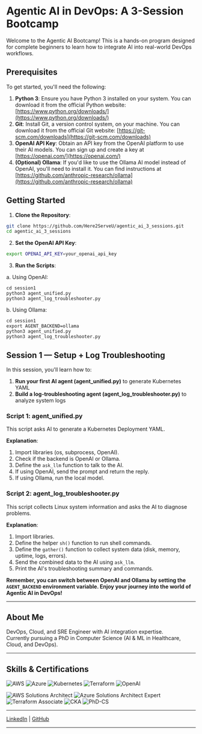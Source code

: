 # Agentic AI in DevOps: A 3-Session Bootcamp

Welcome to the Agentic AI Bootcamp! This is a hands-on program designed for complete beginners to learn how to integrate AI into real-world DevOps workflows.

## Prerequisites

To get started, you'll need the following:

1. **Python 3**: Ensure you have Python 3 installed on your system. You can download it from the official Python website: [https://www.python.org/downloads/](https://www.python.org/downloads/)
2. **Git**: Install Git, a version control system, on your machine. You can download it from the official Git website: [https://git-scm.com/downloads](https://git-scm.com/downloads)
3. **OpenAI API Key**: Obtain an API key from the OpenAI platform to use their AI models. You can sign up and create a key at [https://openai.com/](https://openai.com/)
4. **(Optional) Ollama**: If you'd like to use the Ollama AI model instead of OpenAI, you'll need to install it. You can find instructions at [https://github.com/anthropic-research/ollama](https://github.com/anthropic-research/ollama)

## Getting Started

1. **Clone the Repository**:
```bash
git clone https://github.com/Here2ServeU/agentic_ai_3_sessions.git
cd agentic_ai_3_sessions
```

2. **Set the OpenAI API Key**:
```bash
export OPENAI_API_KEY=your_openai_api_key
```

3. **Run the Scripts**:

a. Using OpenAI:
   ```
   cd session1
   python3 agent_unified.py
   python3 agent_log_troubleshooter.py
   ```

b. Using Ollama:
   ```
   cd session1
   export AGENT_BACKEND=ollama
   python3 agent_unified.py
   python3 agent_log_troubleshooter.py
   ```

## Session 1 — Setup + Log Troubleshooting

In this session, you'll learn how to:

1. **Run your first AI agent (agent_unified.py)** to generate Kubernetes YAML
2. **Build a log-troubleshooting agent (agent_log_troubleshooter.py)** to analyze system logs

### Script 1: agent_unified.py

This script asks AI to generate a Kubernetes Deployment YAML.

**Explanation**:
1. Import libraries (os, subprocess, OpenAI).
2. Check if the backend is OpenAI or Ollama.
3. Define the `ask_llm` function to talk to the AI.
4. If using OpenAI, send the prompt and return the reply.
5. If using Ollama, run the local model.

### Script 2: agent_log_troubleshooter.py

This script collects Linux system information and asks the AI to diagnose problems.

**Explanation**:
1. Import libraries.
2. Define the helper `sh()` function to run shell commands.
3. Define the `gather()` function to collect system data (disk, memory, uptime, logs, errors).
4. Send the combined data to the AI using `ask_llm`.
5. Print the AI's troubleshooting summary and commands.

**Remember, you can switch between OpenAI and Ollama by setting the `AGENT_BACKEND` environment variable. Enjoy your journey into the world of Agentic AI in DevOps!**

---

## About Me  

DevOps, Cloud, and SRE Engineer with AI integration expertise.  
Currently pursuing a PhD in Computer Science (AI & ML in Healthcare, Cloud, and DevOps).  

---

## Skills & Certifications  

![AWS](https://img.shields.io/badge/AWS-orange?logo=amazon-aws&logoColor=white)
![Azure](https://img.shields.io/badge/Azure-blue?logo=microsoft-azure&logoColor=white)
![Kubernetes](https://img.shields.io/badge/Kubernetes-326ce5?logo=kubernetes&logoColor=white)
![Terraform](https://img.shields.io/badge/Terraform-844FBA?logo=terraform&logoColor=white)
![OpenAI](https://img.shields.io/badge/AI-OpenAI-412991?logo=openai&logoColor=white)

![AWS Solutions Architect](https://img.shields.io/badge/Cert-AWS%20SA-orange?logo=amazon-aws&logoColor=white)
![Azure Solutions Architect Expert](https://img.shields.io/badge/Cert-Azure%20SA%20Expert-blue?logo=microsoft-azure&logoColor=white)
![Terraform Associate](https://img.shields.io/badge/Cert-Terraform%20Assoc-844FBA?logo=terraform&logoColor=white)
![CKA](https://img.shields.io/badge/Cert-CKA-326ce5?logo=kubernetes&logoColor=white)
![PhD-CS](https://img.shields.io/badge/PhD-CS%20(In%20Progress)-lightgrey)

---

[LinkedIn](https://linkedin.com/in/ready2assist) | [GitHub](https://github.com/Here2ServeU)

---
